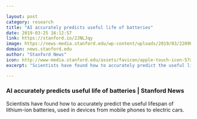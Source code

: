 ```yaml
---

layout: post
category: research
title: "AI accurately predicts useful life of batteries"
date: 2019-03-25 16:12:57
link: https://stanford.io/2JNLJqy
image: https://news-media.stanford.edu/wp-content/uploads/2019/03/22090609/batterypredictionhorizontal-1500x1000.jpg
domain: news.stanford.edu
author: "Stanford News"
icon: http://www-media.stanford.edu/assets/favicon/apple-touch-icon-57x57.png
excerpt: "Scientists have found how to accurately predict the useful lifespan of lithium-ion batteries, used in devices from mobile phones to electric cars."

---
```


### AI accurately predicts useful life of batteries | Stanford News

Scientists have found how to accurately predict the useful lifespan of lithium-ion batteries, used in devices from mobile phones to electric cars.